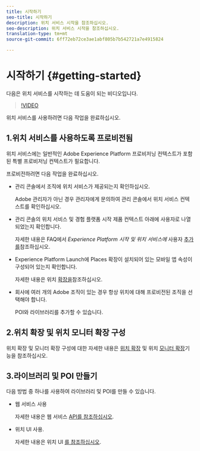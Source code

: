 ```yaml
---
title: 시작하기
seo-title: 시작하기
description: 위치 서비스 시작을 참조하십시오.
seo-description: 위치 서비스 시작을 참조하십시오.
translation-type: tm+mt
source-git-commit: 6ff72eb72ce3ae1abf805b7b542721a7e4915824

---
```



# 시작하기 {#getting-started}

다음은 위치 서비스를 시작하는 데 도움이 되는 비디오입니다.

>[!VIDEO](https://www.youtube.com/watch?v=aV6i_ayxWCw)

위치 서비스를 사용하려면 다음 작업을 완료하십시오.

## 1.위치 서비스를 사용하도록 프로비전됨

위치 서비스에는 일반적인 Adobe Experience Platform 프로비저닝 컨텍스트가 포함된 특별 프로비저닝 컨텍스트가 필요합니다.

프로비전하려면 다음 작업을 완료하십시오.

* 관리 콘솔에서 조직에 위치 서비스가 제공되는지 확인하십시오.

   Adobe 관리자가 아닌 경우 관리자에게 문의하여 관리 콘솔에서 위치 서비스 컨텍스트를 확인하십시오.

* 관리 콘솔의 위치 서비스 및 경험 플랫폼 시작 제품 컨텍스트 아래에 사용자로 나열되었는지 확인합니다.

   자세한 내용은 FAQ에서 *Experience Platform 시작 및 위치 서비스에* 사용자 [추가를](/help/places-faqs.md)참조하십시오.

* Experience Platform Launch에 Places 확장이 설치되어 있는 모바일 앱 속성이 구성되어 있는지 확인합니다.

   자세한 내용은 위치 [확장을](/help/places-ext-aep-sdks/places-extension/places-extension.md)참조하십시오.

* 회사에 여러 개의 Adobe 조직이 있는 경우 항상 위치에 대해 프로비전된 조직을 선택해야 합니다.

   POI와 라이브러리를 추가할 수 있습니다.

## 2.위치 확장 및 위치 모니터 확장 구성

위치 확장 및 모니터 확장 구성에 대한 자세한 내용은 [위치 확장](/help/places-ext-aep-sdks/places-extension/places-extension.md) 및 위치 [모니터 확장](/help/places-ext-aep-sdks/places-monitor-extension/places-monitor-extension.md)기능을 참조하십시오.

## 3.라이브러리 및 POI 만들기

다음 방법 중 하나를 사용하여 라이브러리 및 POI를 만들 수 있습니다.

* 웹 서비스 사용

   자세한 내용은 웹 서비스 [API를 참조하십시오](/help/web-service-api/places-web-services.md).

* 위치 UI 사용.

   자세한 내용은 위치 UI [를 참조하십시오](/help/poi-mgmt-ui/places-services-overview.md).